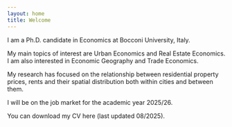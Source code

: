 ```yaml
---
layout: home
title: Welcome
---
```


I am a Ph.D. candidate in Economics at Bocconi University, Italy.


My main topics of interest are Urban Economics and Real Estate Economics. I am also interested in Economic Geography and Trade Economics.


My research has focused on the relationship between residential property prices, rents and their spatial distribution both within cities and between them. 


I will be on the job market for the academic year 2025/26.


You can download my CV here (last updated 08/2025).
